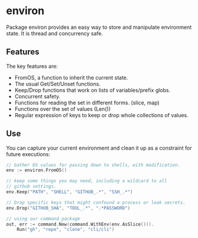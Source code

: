 # environ

Package environ provides an easy way to store and manipulate environment state. It is thread and concurrency safe.

## Features

The key features are:

- FromOS, a function to inherit the current state.
- The usual Get/Set/Unset functions.
- Keep/Drop functions that work on lists of variables/prefix globs.
- Concurrent safety.
- Functions for reading the set in different forms. (slice, map)
- Functions over the set of values (Len())
- Regular expression of keys to keep or drop whole collections of values.

## Use

You can capture your current environment and clean it up as a constraint for future executions:

```go
// Gather OS values for passing down to shells, with modification.
env := environ.FromOS()

// keep some things you may need, including a wildcard to all
// github settings.
env.Keep("PATH", "SHELL", "GITHUB_.*", "SSH_.*")

// Drop specific keys that might confound a process or leak secrets.
env.Drop("GITHUB_SHA", "TOOL_.*", ".*PASSWORD")

// using our command package 
out, err := command.New(command.WithEnv(env.AsSlice())).
    Run("gh", "repo", "clone", "cli/cli")
```
